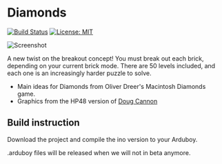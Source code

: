 # Diamonds

[![Build Status](https://travis-ci.org/kyuranGames/diamonds.svg?branch=master)](https://travis-ci.org/travis-ci/travis-api) [![License: MIT](https://img.shields.io/badge/License-MIT-yellow.svg)](https://opensource.org/licenses/MIT)

![Screenshot](diamonds.png)

A new twist on the breakout concept! You must break out each brick, depending on your current brick mode. 
There are 50 levels included, and each one is an increasingly harder puzzle to solve. 

- Main ideas for Diamonds from Oliver Dreer's Macintosh Diamonds game. 
- Graphics from the HP48 version of [Doug Cannon](http://www.oocities.org/doug_cannon/)

## Build instruction

Download the project and compile the ino version to your Arduboy.

.arduboy files will be released when we will not in beta anymore.


## 
